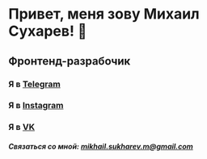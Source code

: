 # Привет, меня зову Михаил Сухарев! 👋
## Фронтенд-разрабочик
### Я в [Telegram](https://t.me/notcroks)
### Я в [Instagram](https://instagram.com/notcroks?igshid=YmMyMTA2M2Y=)
### Я в [VK](https://vk.com/crok_s)

##### Связаться со мной: mikhail.sukharev.m@gmail.com

